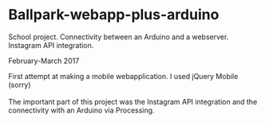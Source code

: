 # Ballpark-webapp-plus-arduino
School project. Connectivity between an Arduino and a webserver. Instagram API integration.

February-March 2017


First attempt at making a mobile webapplication. I used jQuery Mobile (sorry) 
<br><br>
The important part of this project was the Instagram API integration and the connectivity with an Arduino via Processing.
